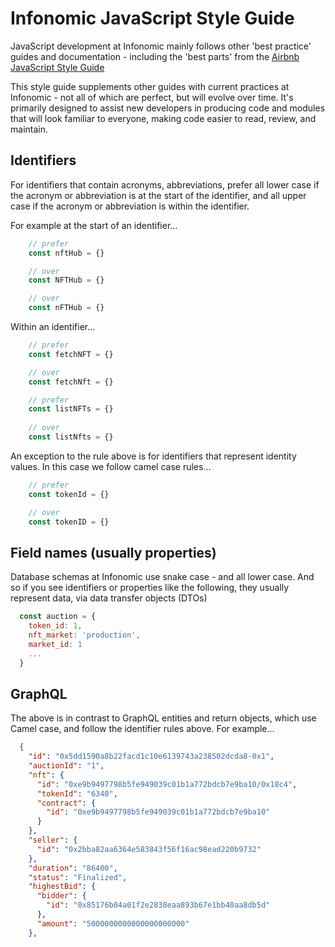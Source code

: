 # Infonomic JavaScript Style Guide

JavaScript development at Infonomic mainly follows other 'best practice' guides and documentation - including the 'best parts' from the [Airbnb JavaScript Style Guide](https://github.com/airbnb/javascript) 

This style guide supplements other guides with current practices at Infonomic - not all of which are perfect, but will evolve over time. It's primarily designed to assist new developers in producing code and modules that will look familiar to everyone, making code easier to read, review, and maintain.

## Identifiers

For identifiers that contain acronyms, abbreviations, prefer all lower case if the acronym or abbreviation is at the start of the identifier, and all upper case if the acronym or abbreviation is within the identifier.

For example at the start of an identifier...

```js
    // prefer
    const nftHub = {}

    // over
    const NFTHub = {}

    // over
    const nFTHub = {}
```
Within an identifier...

```js
    // prefer
    const fetchNFT = {}

    // over
    const fetchNft = {}
```

```js
    // prefer
    const listNFTs = {}
    
    // over
    const listNfts = {}
```

An exception to the rule above is for identifiers that represent identity values. In this case we follow camel case rules...

```js
    // prefer
    const tokenId = {}

    // over
    const tokenID = {}
```

## Field names (usually properties)

Database schemas at Infonomic use snake case - and all lower case. And so if you see identifiers or properties like the following, they usually represent data, via data transfer objects (DTOs)

```js
  const auction = {
    token_id: 1,
    nft_market: 'production',
    market_id: 1
    ...
  }

```

## GraphQL

The above is in contrast to GraphQL entities and return objects, which use Camel case, and follow the identifier rules above. For example...

```json
  {
    "id": "0x5dd1590a8b22facd1c10e6139743a238502dcda8-0x1",
    "auctionId": "1",
    "nft": {
      "id": "0xe9b9497798b5fe949039c01b1a772bdcb7e9ba10/0x18c4",
      "tokenId": "6340",
      "contract": {
        "id": "0xe9b9497798b5fe949039c01b1a772bdcb7e9ba10"
      }
    },
    "seller": {
      "id": "0x2bba82aa6364e583843f56f16ac98ead220b9732"
    },
    "duration": "86400",
    "status": "Finalized",
    "highestBid": {
      "bidder": {
        "id": "0x85176b04a01f2e2838eaa893b67e1bb40aa8db5d"
      },
      "amount": "5000000000000000000000"
    },

```


